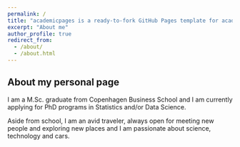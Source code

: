 ```yaml
---
permalink: /
title: "academicpages is a ready-to-fork GitHub Pages template for academic personal websites"
excerpt: "About me"
author_profile: true
redirect_from: 
  - /about/
  - /about.html
---
```


About my personal page
------
I am a M.Sc. graduate from Copenhagen Business School and I am currently applying for PhD programs in Statistics and/or Data Science. 

Aside from school, I am an avid traveler, always open for meeting new people and exploring new places and I am passionate about science, technology and cars.


